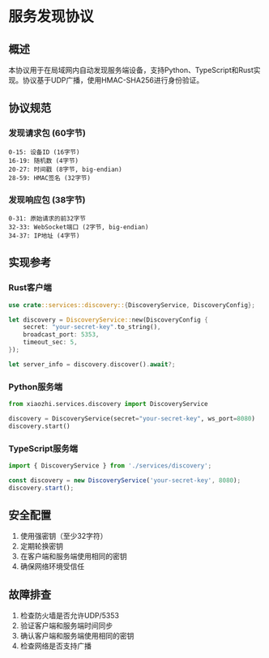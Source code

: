 # 服务发现协议

## 概述
本协议用于在局域网内自动发现服务端设备，支持Python、TypeScript和Rust实现。协议基于UDP广播，使用HMAC-SHA256进行身份验证。

## 协议规范
### 发现请求包 (60字节)
```
0-15: 设备ID (16字节)
16-19: 随机数 (4字节)
20-27: 时间戳 (8字节, big-endian)
28-59: HMAC签名 (32字节)
```

### 发现响应包 (38字节)
```
0-31: 原始请求的前32字节
32-33: WebSocket端口 (2字节, big-endian)
34-37: IP地址 (4字节)
```

## 实现参考

### Rust客户端
```rust
use crate::services::discovery::{DiscoveryService, DiscoveryConfig};

let discovery = DiscoveryService::new(DiscoveryConfig {
    secret: "your-secret-key".to_string(),
    broadcast_port: 5353,
    timeout_sec: 5,
});

let server_info = discovery.discover().await?;
```

### Python服务端
```python
from xiaozhi.services.discovery import DiscoveryService

discovery = DiscoveryService(secret="your-secret-key", ws_port=8080)
discovery.start()
```

### TypeScript服务端
```typescript
import { DiscoveryService } from './services/discovery';

const discovery = new DiscoveryService('your-secret-key', 8080);
discovery.start();
```

## 安全配置
1. 使用强密钥（至少32字符）
2. 定期轮换密钥
3. 在客户端和服务端使用相同的密钥
4. 确保网络环境受信任

## 故障排查
1. 检查防火墙是否允许UDP/5353
2. 验证客户端和服务端时间同步
3. 确认客户端和服务端使用相同的密钥
4. 检查网络是否支持广播